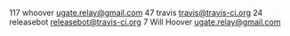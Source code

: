    117	whoover <ugate.relay@gmail.com>
    47	travis <travis@travis-ci.org>
    24	releasebot <releasebot@travis-ci.org>
     7	Will Hoover <ugate.relay@gmail.com>
